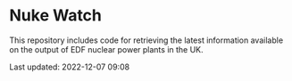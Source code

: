 # Nuke Watch

This repository includes code for retrieving the latest information available on the output of EDF nuclear power plants in the UK.

Last updated: 2022-12-07 09:08